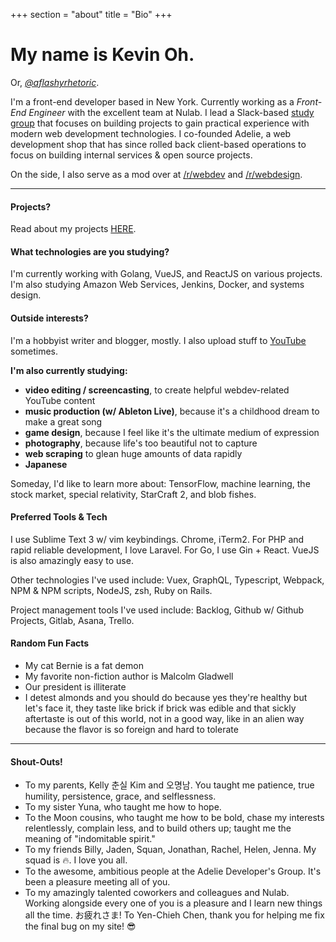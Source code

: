 +++
section = "about"
title = "Bio"
+++

# My name is Kevin Oh.

Or, *[@aflashyrhetoric](http://twitter.com/aflashyrhetoric)*.

I'm a front-end developer based in New York. Currently working as a *Front-End Engineer* with the excellent team at Nulab. I lead a Slack-based [study group](/projects/adg) that focuses on building projects to gain practical experience with modern web development technologies. I co-founded Adelie, a web development shop that has since rolled back client-based operations to focus on building internal services & open source projects.

On the side, I also serve as a mod over at [/r/webdev](https://reddit.com/r/webdev) and [/r/webdesign](https://reddit.com/r/webdesign).

---
#### Projects?

Read about my projects [HERE](/projects).

#### What technologies are you studying?

I'm currently working with Golang, VueJS, and ReactJS on various projects.
I'm also studying Amazon Web Services, Jenkins, Docker, and systems design.

#### Outside interests?

I'm a hobbyist writer and blogger, mostly. I also upload stuff to [YouTube](https://youtube.com/adelieco) sometimes.

**I'm also currently studying:**

- **video editing / screencasting**, to create helpful webdev-related YouTube content
- **music production (w/ Ableton Live)**, because it's a childhood dream to make a great song
- **game design**, because I feel like it's the ultimate medium of expression
- **photography**, because life's too beautiful not to capture
- **web scraping** to glean huge amounts of data rapidly
- **Japanese**

Someday, I'd like to learn more about: TensorFlow, machine learning, the stock market, special relativity, StarCraft 2, and blob fishes.

#### Preferred Tools & Tech

I use Sublime Text 3 w/ vim keybindings. Chrome, iTerm2. For PHP and rapid reliable development, I love Laravel. For Go, I use Gin + React. VueJS is also amazingly easy to use. 

Other technologies I've used include: Vuex, GraphQL, Typescript, Webpack, NPM & NPM scripts, NodeJS, zsh, Ruby on Rails.

Project management tools I've used include: Backlog, Github w/ Github Projects, Gitlab, Asana, Trello. 

#### Random Fun Facts
- My cat Bernie is a fat demon
- My favorite non-fiction author is Malcolm Gladwell
- Our president is illiterate
- I detest almonds and you should do because yes they're healthy but let's face it, they taste like brick if brick was edible and that sickly aftertaste is out of this world, not in a good way, like in an alien way because the flavor is so foreign and hard to tolerate

---

#### Shout-Outs!
- To my parents, Kelly 춘실 Kim and 오명남. You taught me patience, true humility, persistence, grace, and selflessness. 
- To my sister Yuna, who taught me how to hope.
- To the Moon cousins, who taught me how to be bold, chase my interests relentlessly, complain less, and to build others up; taught me the meaning of "indomitable spirit."
- To my friends Billy, Jaden, Squan, Jonathan, Rachel, Helen, Jenna. My squad is :fire:. I love you all.
- To the awesome, ambitious people at the Adelie Developer's Group. It's been a pleasure meeting all of you.
- To my amazingly talented coworkers and colleagues and Nulab. Working alongside every one of you is a pleasure and I learn new things all the time. お疲れさま! To Yen-Chieh Chen, thank you for helping me fix the final bug on my site! :sunglasses:
